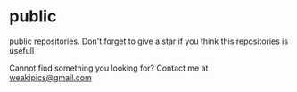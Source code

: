 # public
public repositories. 
Don't forget to give a star if you think this repositories is usefull

Cannot find something you looking for?
Contact me at weakipics@gmail.com
